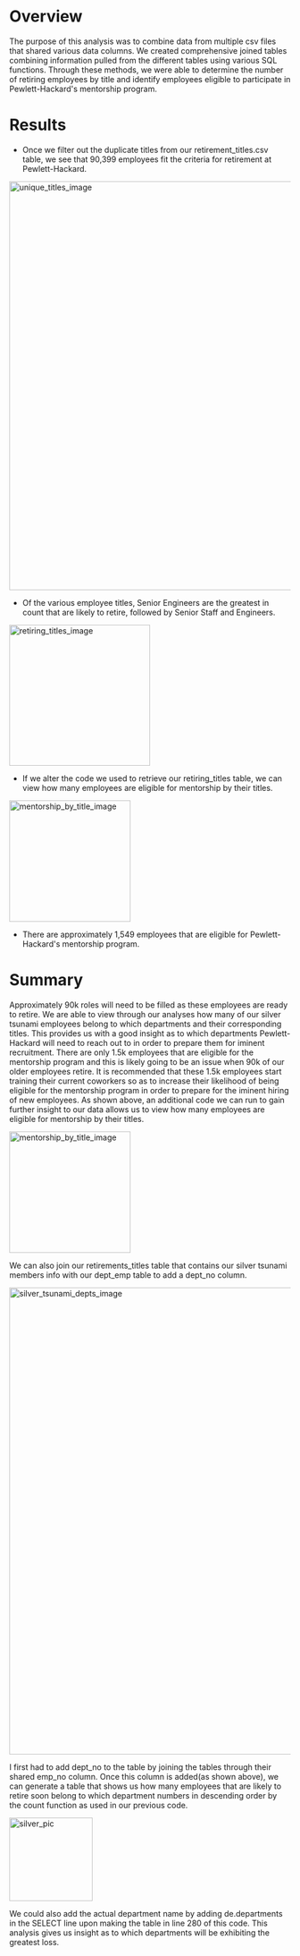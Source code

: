 # Overview
The purpose of this analysis was to combine data from multiple csv files that shared various data columns. We created comprehensive joined tables combining information pulled from the different tables using various SQL functions. Through these methods, we were able to determine the number of retiring employees by title and identify employees eligible to participate in Pewlett-Hackard's mentorship program. 

# Results
- Once we filter out the duplicate titles from our retirement_titles.csv table, we see that 90,399 employees fit the criteria for retirement at Pewlett-Hackard. 
<img width="731" alt="unique_titles_image" src="https://user-images.githubusercontent.com/82029390/120903290-5bb1f680-c613-11eb-92f1-2ce63cf6b89a.png">


-  Of the various employee titles, Senior Engineers are the greatest in count that are likely to retire, followed by Senior Staff and Engineers. 
<img width="252" alt="retiring_titles_image" src="https://user-images.githubusercontent.com/82029390/120903603-0a0a6b80-c615-11eb-82c6-a4f4b79c02f5.png">

- If we alter the code we used to retrieve our retiring_titles table, we can view how many employees are eligible for mentorship by their titles. 
<img width="217" alt="mentorship_by_title_image" src="https://user-images.githubusercontent.com/82029390/120903729-d8de6b00-c615-11eb-99ad-893791cb1f44.png">

- There are approximately 1,549 employees that are eligible for Pewlett-Hackard's mentorship program.

# Summary
Approximately 90k roles will need to be filled as these employees are ready to retire. We are able to view through our analyses how many of our silver tsunami employees belong to which departments and their corresponding titles. This provides us with a good insight as to which departments Pewlett-Hackard will need to reach out to in order to prepare them for iminent recruitment. There are only 1.5k employees that are eligible for the mentorship program and this is likely going to be an issue when 90k of our older employees retire. It is recommended that these 1.5k employees start training their current coworkers so as to increase their likelihood of being eligible for the mentorship program in order to prepare for the iminent hiring of new employees. 
As shown above, an additional code we can run to gain further insight to our data allows us to view how many employees are eligible for mentorship by their titles.

<img width="217" alt="mentorship_by_title_image" src="https://user-images.githubusercontent.com/82029390/120903729-d8de6b00-c615-11eb-99ad-893791cb1f44.png">

We can also join our retirements_titles table that contains our silver tsunami members info with our dept_emp table to add a dept_no column.

<img width="835" alt="silver_tsunami_depts_image" src="https://user-images.githubusercontent.com/82029390/120905184-5c03bf00-c61e-11eb-9bd5-bbf183d406ae.png">

I first had to add dept_no to the table by joining the tables through their shared emp_no column. Once this column is added(as shown above), we can generate a table that shows us how many employees that are likely to retire soon belong to which department numbers in descending order by the count function as used in our previous code. 

<img width="149" alt="silver_pic" src="https://user-images.githubusercontent.com/82029390/120905268-0976d280-c61f-11eb-9007-2598a5d78e17.png">


We could also add the actual department name by adding de.departments in the SELECT line upon making the table in line 280 of this code. This analysis gives us insight as to which departments will be exhibiting the greatest loss.
